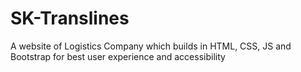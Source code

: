 # SK-Translines
A website of Logistics Company which builds in HTML, CSS, JS and Bootstrap for best user experience and accessibility 
